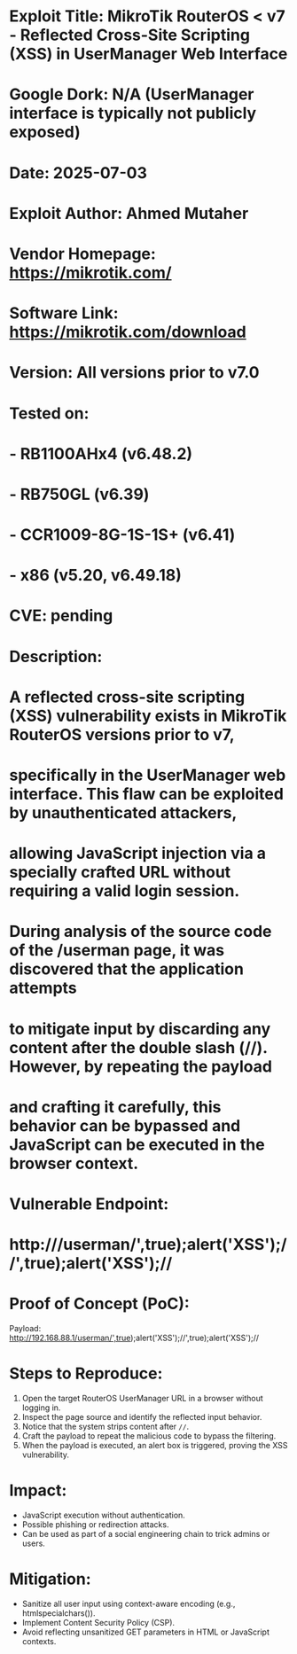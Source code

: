 # Exploit Title: MikroTik RouterOS < v7 - Reflected Cross-Site Scripting (XSS) in UserManager Web Interface
# Google Dork: N/A (UserManager interface is typically not publicly exposed)
# Date: 2025-07-03
# Exploit Author: Ahmed Mutaher
# Vendor Homepage: https://mikrotik.com/
# Software Link: https://mikrotik.com/download
# Version: All versions prior to v7.0
# Tested on:
#   - RB1100AHx4 (v6.48.2)
#   - RB750GL (v6.39)
#   - CCR1009-8G-1S-1S+ (v6.41)
#   - x86 (v5.20, v6.49.18)
# CVE: pending

# Description:
# A reflected cross-site scripting (XSS) vulnerability exists in MikroTik RouterOS versions prior to v7,
# specifically in the UserManager web interface. This flaw can be exploited by unauthenticated attackers,
# allowing JavaScript injection via a specially crafted URL without requiring a valid login session.
#
# During analysis of the source code of the /userman page, it was discovered that the application attempts
# to mitigate input by discarding any content after the double slash (//). However, by repeating the payload
# and crafting it carefully, this behavior can be bypassed and JavaScript can be executed in the browser context.

# Vulnerable Endpoint:
# http://<router-ip>/userman/',true);alert('XSS');//',true);alert('XSS');//

# Proof of Concept (PoC):
Payload:
http://192.168.88.1/userman/',true);alert('XSS');//',true);alert('XSS');//

# Steps to Reproduce:
1. Open the target RouterOS UserManager URL in a browser without logging in.
2. Inspect the page source and identify the reflected input behavior.
3. Notice that the system strips content after `//`.
4. Craft the payload to repeat the malicious code to bypass the filtering.
5. When the payload is executed, an alert box is triggered, proving the XSS vulnerability.

# Impact:
- JavaScript execution without authentication.
- Possible phishing or redirection attacks.
- Can be used as part of a social engineering chain to trick admins or users.

# Mitigation:
- Sanitize all user input using context-aware encoding (e.g., htmlspecialchars()).
- Implement Content Security Policy (CSP).
- Avoid reflecting unsanitized GET parameters in HTML or JavaScript contexts.
